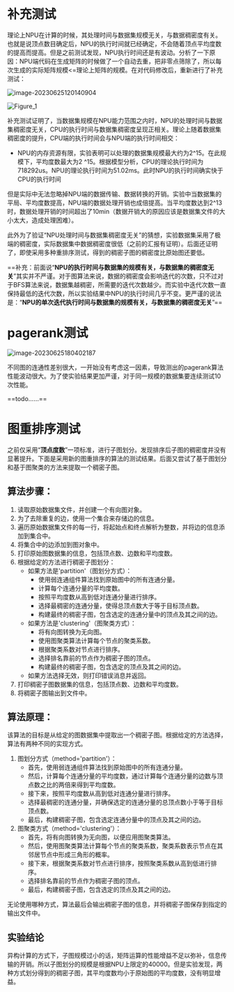 # 补充测试

理论上NPU在计算的时候，其处理时间与数据集规模无关，与数据稠密度有关。也就是说顶点数目确定后，NPU的执行时间就已经确定，不会随着顶点平均度数的提高而提高。但是之前测试发现，NPU执行时间还是有波动。分析了一下原因：NPU端代码在生成矩阵的时候做了一个自动去重，把非零点筛除了，所以每次生成的实际矩阵规模<=理论上矩阵的规模。在对代码修改后，重新进行了补充测试：

![image-20230625120140904](C:\Users\HERO\AppData\Roaming\Typora\typora-user-images\image-20230625120140904.png)

![Figure_1](C:\Users\HERO\Pictures\temp\Figure_1.png)

补充测试证明了，当数据集规模在NPU能力范围之内时，NPU的处理时间与数据集稠密度无关，CPU的执行时间与数据集稠密度呈现正相关。理论上随着数据集稠密度的提升，CPU端的执行时间会与NPU端的执行时间相交：

- NPU的内存资源有限，实验表明可以处理的数据集规模最大约为2^15。在此规模下，平均度数最大为2 ^15。根据模型分析，CPU的理论执行时间为718292us。NPU的理论执行时间为51.02ms。此时NPU的执行时间确实快于CPU的执行时间

但是实际中无法忽略掉NPU端的数据传输、数据转换的开销。实验中当数据集的平局、平均度数提高，NPU端的数据处理开销也成倍提高。当平均度数达到2^13时，数据处理开销的时间超出了10min（数据开销大的原因应该是数据集文件的大小太大，造成处理困难）。

此外为了验证“NPU处理时间与数据集稠密度无关”的猜想，实验数据集采用了极端的稠密度，实际数据集中数据稠密度很低（之前的汇报有证明）。后面还证明了，即使采用多种重排序测试，得到的稠密子图的稠密度比原始图还要低。

==补充：前面说“**NPU的执行时间与数据集的规模有关，与数据集的稠密度无关**”其实并不严谨。对于图算法来说，数据的稠密度会影响迭代的次数，只不过对于BFS算法来说，数据集越稠密，所需要的迭代次数越少。而实验中迭代次数一直保持最低的迭代次数，所以实验结果中NPU的执行时间几乎不变。更严谨的说法是：“**NPU的单次迭代执行时间与数据集的规模有关，与数据集的稠密度无关**”==

# pagerank测试

![image-20230625180402187](C:\Users\HERO\AppData\Roaming\Typora\typora-user-images\image-20230625180402187.png)

不同图的连通性差别很大，一开始没有考虑这一因素，导致测出的pagerank算法性能波动很大。为了使实验结果更加严谨，对于同一规模的数据集要连续测试10次性能。

==todo……==



# 图重排序测试

之前仅采用“**顶点度数**”一项标准，进行子图划分。发现排序后子图的稠密度并没有显著提升。下面是采用新的图重排序的算法的测试结果。后面又尝试了基于图划分和基于图聚类的方法来提取一个稠密子图。

## 算法步骤：

1. 读取原始数据集文件，并创建一个有向图对象。
2. 为了去除重复的边，使用一个集合来存储边的信息。
3. 遍历原始数据集文件的每一行，将起始点和终点解析为整数，并将边的信息添加到集合中。
4. 将集合中的边添加到图对象中。
5. 打印原始图数据集的信息，包括顶点数、边数和平均度数。
6. 根据给定的方法进行稠密子图划分：
   - 如果方法是'partition'（图划分方式）：
     - 使用弱连通组件算法找到原始图中的所有连通分量。
     - 计算每个连通分量的平均度数。
     - 按照平均度数从高到低对连通分量进行排序。
     - 选择最稠密的连通分量，使得总顶点数大于等于目标顶点数。
     - 构建最终的稠密子图，包含选定的连通分量中的顶点及其之间的边。
   - 如果方法是'clustering'（图聚类方式）：
     - 将有向图转换为无向图。
     - 使用图聚类算法计算每个节点的聚类系数。
     - 根据聚类系数对节点进行排序。
     - 选择排名靠前的节点作为稠密子图的顶点。
     - 构建最终的稠密子图，包含选定的顶点及其之间的边。
   - 如果方法选择无效，则打印错误消息并返回。
7. 打印稠密子图数据集的信息，包括顶点数、边数和平均度数。
8. 将稠密子图输出到文件中。

## 算法原理：

该算法的目标是从给定的图数据集中提取出一个稠密子图。根据给定的方法选择，算法有两种不同的实现方式。

1. 图划分方式（method='partition'）：
   - 首先，使用弱连通组件算法找到原始图中的所有连通分量。
   - 然后，计算每个连通分量的平均度数，通过计算每个连通分量的边数与顶点数之比的两倍来得到平均度数。
   - 接下来，按照平均度数从高到低对连通分量进行排序。
   - 选择最稠密的连通分量，并确保选定的连通分量的总顶点数小于等于目标顶点数。
   - 最后，构建稠密子图，包含选定连通分量中的顶点及其之间的边。
2. 图聚类方式（method='clustering'）：
   - 首先，将有向图转换为无向图，以便应用图聚类算法。
   - 然后，使用图聚类算法计算每个节点的聚类系数，聚类系数表示节点在其邻居节点中形成三角形的概率。
   - 接下来，根据聚类系数对节点进行排序，按照聚类系数从高到低进行排序。
   - 选择排名靠前的节点作为稠密子图的顶点。
   - 最后，构建稠密子图，包含选定的顶点及其之间的边。

无论使用哪种方式，算法最后会输出稠密子图的信息，并将稠密子图保存到指定的输出文件中。

## 实验结论

异构计算的方式下，子图规模过小的话，矩阵运算的性能增益不足以弥补，信息传输的开销。所以子图划分的规模是根据NPU上限定的40000。但是实验发现，两种方式划分得到的稠密子图，其平均度数均小于原始图的平均度数，没有明显增益。





